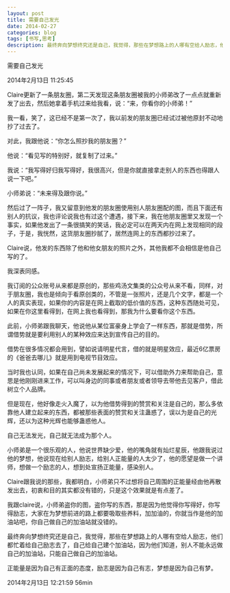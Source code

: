 ```yaml
---
layout: post
title: 需要自己发光
date: 2014-02-27
categories: blog
tags: [书写,思考]
description: 最终奔向梦想终究还是自己，我觉得，那些在梦想路上的人哪有空给人励志，他们都忙着给自己励志去了，自己给自己建个加油站，因为他们知道，别人不能永远做自己的加油站，只能自己做自己的加油站。
---
```



需要自己发光

2014年2月13日 11:25:45

Claire更新了一条朋友圈，第二天发现这条朋友圈被我的小师弟改了一点点就重新发了出去，然后她拿着手机过来给我看，说：“来，你看你的小师弟！”

我一看，笑了，这已经不是第一次了，我以前发的朋友圈已经试过被他原封不动地抄了过去了。

对此，我跟他说：“你怎么照抄我的朋友圈？”

他说：“看见写的特别好，就复制了过来。”

我说：“我写得好归我写得好，我很高兴，但是你就直接拿走别人的东西也得跟人说一下吧。”

小师弟说：“未来得及跟你说。”

然后过了一阵子，我又留意到他发的朋友圈使用别人朋友圈配的图，而且下面还有别人的抗议，我也评论说我也有过这个遭遇，接下来，我在他朋友圈里又发现一个事实，如果他发出了一条很搞笑的笑话，我必定可以在两天内在网上发现相同的段子，于是，我恍然，这货朋友圈抄腻了，居然连网上的东西都抄过来了。

Claire说，他发的东西除了他和他女朋友的照片之外，其他我都不会相信是他自己写的了。

我深表同感。

我订阅的公众账号从来都是原创的，那些鸡汤文集类的公众号从来不看，同样，对于朋友圈，我也是倾向于看原创类的，不管是一张照片，还是几个文字，都是一个人的真实表现，如果你的内容是在网上截取的低价值的东西，这种东西随处可见，如果在你这里看得到，在网上我也看得到，那我为什么要看你这个东西。

此前，小师弟跟我聊天，他说他从某位富豪身上学会了一样东西，那就是借势，所谓借势就是要利用别人的某种效应来达到宣传自己的目的。

借势在很多情况都会用到，譬如说请明星代言，借的就是明星效应，最近6亿票房的《爸爸去哪儿》就是用到电视节目效应。

当时我也认同，如果在自己尚未发展起来的情况下，可以借助外力来帮助自己，意思是他刚刚进来工作，可以叫身边的同事或者朋友或者领导去带他去见客户，借此树立个人品牌。

但是现在，他好像走火入魔了，以为他借势得到的赞赏和关注是自己的，那么多依靠他人建立起来的东西，都被那些表面的赞赏和关注蛊惑了，误以为是自己的光辉，还以为这种光辉也能够蛊惑他人。

自己无法发光，自己就无法成为那个人。

小师弟是一个很乐观的人，他说世界缺少爱，他的嘴角就有灿烂星辰，他跟我说过他的梦想，他说现在给别人励志，给别人正能量的人太少了，他的愿望是做一个讲师，想做一个励志的人，想到处宣扬正能量，感染别人。

Claire跟我说的那些，我都明白，小师弟只不过想将自己周围的正能量经由他再散发出去，初衷和目的其实都没有错的，只是这个效果就是有点差了。 

我跟claire说，小师弟盗你的图，盗你写的东西，那是因为他觉得你写得好，你写得励志，大家在为梦想前进的路上都要吸取些养料，加加油的，你就当作是他的加油站吧，你自己做自己的加油站就没错的。

最终奔向梦想终究还是自己，我觉得，那些在梦想路上的人哪有空给人励志，他们都忙着给自己励志去了，自己给自己建个加油站，因为他们知道，别人不能永远做自己的加油站，只能自己做自己的加油站。

正能量是因为自己有正面的态度，励志是因为自己有志，梦想是因为自己有梦。

2014年2月13日 12:21:59 56min

